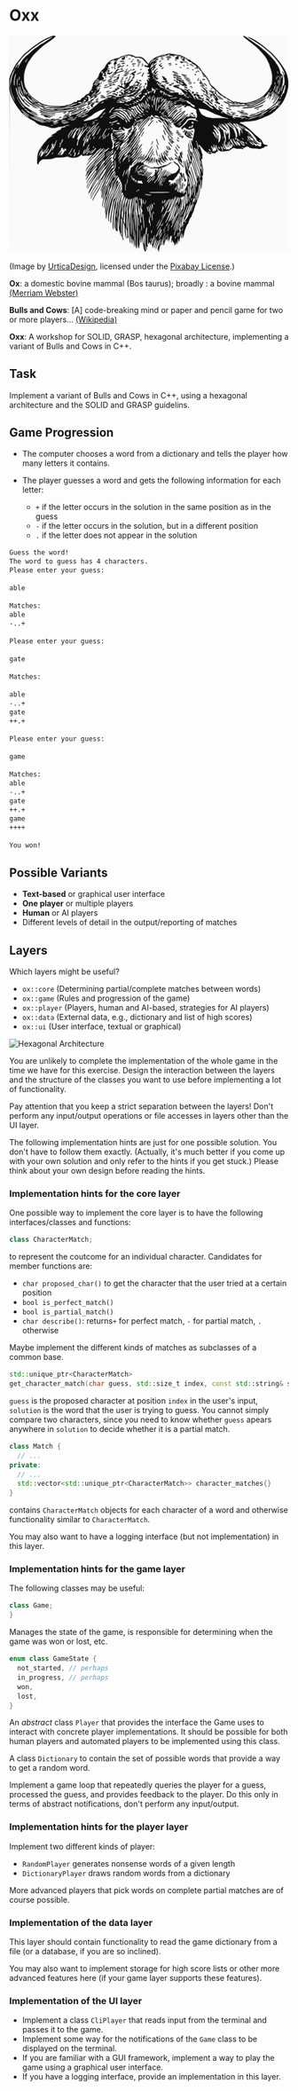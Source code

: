 # Oxx

![Ox](ox.svg)

(Image by [UrticaDesign](https://pixabay.com/users/urticadesign-12321824/),
licensed under the [Pixabay License](https://pixabay.com/service/license/).)

**Ox**: a domestic bovine mammal (Bos taurus); broadly : a bovine mammal
[(Merriam Webster)](https://www.merriam-webster.com/dictionary/ox)

**Bulls and Cows**: \[A\] code-breaking mind or paper and pencil game for two or
more players... [(Wikipedia)](https://en.wikipedia.org/wiki/Bulls_and_Cows)

**Oxx**: A workshop for SOLID, GRASP, hexagonal architecture, implementing a
variant of Bulls and Cows in C++.

## Task

Implement a variant of Bulls and Cows in C++, using a hexagonal architecture and
the SOLID and GRASP guidelins.

## Game Progression

- The computer chooses a word from a dictionary and tells the player how many
  letters it contains.

- The player guesses a word and gets the following information for each letter:

    - `+` if the letter occurs in the solution in the same position as in the guess
    - `-` if the letter occurs in the solution, but in a different position
    - `.` if the letter does not appear in the solution

```
Guess the word!
The word to guess has 4 characters.
Please enter your guess:

able

Matches:
able
-..+

Please enter your guess:

gate

Matches:

able
-..+
gate
++.+

Please enter your guess:

game

Matches:
able
-..+
gate
++.+
game
++++

You won!
```

## Possible Variants

- **Text-based** or graphical user interface
- **One player** or multiple players
- **Human** or AI players
- Different levels of detail in the output/reporting of matches

## Layers

Which layers might be useful?

- `ox::core` (Determining partial/complete matches between words)
- `ox::game` (Rules and progression of the game)
- `ox::player` (Players, human and AI-based, strategies for AI players)
- `ox::data` (External data, e.g., dictionary and list of high scores)
- `ox::ui` (User interface, textual or graphical)

![Hexagonal Architecture](hexagon-ox.png)

You are unlikely to complete the implementation of the whole game in the time we
have for this exercise. Design the interaction between the layers and the
structure of the classes you want to use before implementing a lot of
functionality.

Pay attention that you keep a strict separation between the layers! Don't
perform any input/output operations or file accesses in layers other than the UI
layer.

The following implementation hints are just for one possible solution. You don't
have to follow them exactly. (Actually, it's much better if you come up with
your own solution and only refer to the hints if you get stuck.) Please think
about your own design before reading the hints.

### Implementation hints for the core layer

One possible way to implement the core layer is to have the following
interfaces/classes and functions:

```c++
class CharacterMatch;
```

to represent the coutcome for an individual character. Candidates for member
functions are:

- `char proposed_char()` to get the character that the user tried at a certain
  position
- `bool is_perfect_match()`
- `bool is_partial_match()`
- `char describe()`: returns`+` for perfect match, `-` for partial match, `.` otherwise

Maybe implement the different kinds of matches as subclasses of a common base.

```c++
std::unique_ptr<CharacterMatch>
get_character_match(char guess, std::size_t index, const std::string& solution);
```

`guess` is the proposed character at position `index` in the user's input,
`solution` is the word that the user is trying to guess. You cannot simply
compare two characters, since you need to know whether `guess` apears anywhere
in `solution` to decide whether it is a partial match.

```c++
class Match {
  // ...
private:
  // ...
  std::vector<std::unique_ptr<CharacterMatch>> character_matches{}
}
```

contains `CharacterMatch` objects for each character of a word and otherwise
functionality similar to `CharacterMatch`.

You may also want to have a logging interface (but not implementation) in this
layer.

### Implementation hints for the game layer

The following classes may be useful:

```c++
class Game;
}
```

Manages the state of the game, is responsible for determining when the game was
won or lost, etc.

```c++
enum class GameState {
  not_started, // perhaps
  in_progress, // perhaps
  won,
  lost,
}
```

An *abstract* class `Player` that provides the interface the Game uses to
interact with concrete player implementations. It should be possible for both
human players and automated players to be implemented using this class.

A class `Dictionary` to contain the set of possible words that provide a way to
get a random word.

Implement a game loop that repeatedly queries the player for a guess, processed
the guess, and provides feedback to the player. Do this only in terms of
abstract notifications, don't perform any input/output.

### Implementation hints for the player layer

Implement two different kinds of player:

- `RandomPlayer` generates nonsense words of a given length
- `DictionaryPlayer` draws random words from a dictionary

More advanced players that pick words on complete partial matches are of course
possible.

### Implementation of the data layer

This layer should contain functionality to read the game dictionary from a file
(or a database, if you are so inclined).

You may also want to implement storage for high score lists or other more
advanced features here (if your game layer supports these features).

### Implementation of the UI layer

- Implement a class `CliPlayer` that reads input from the terminal and passes it
  to the game.
- Implement some way for the notifications of the `Game` class to be displayed
  on the terminal.
- If you are familiar with a GUI framework, implement a way to play the game
  using a graphical user interface.
- If you have a logging interface, provide an implementation in this layer.
